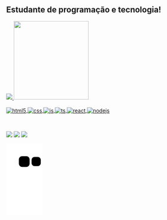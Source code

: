 
## Estudante de programação e tecnologia!

<div style="display: flex" align="left">
  <a href="https://github.com/Sawyo-Fernands">
  <img height="180em" src="https://github-readme-stats.vercel.app/api?username=Sawyo-Fernands&show_icons=true&theme=dracula&include_all_commits=true&count_private=true"/>
  <img width="200em" height="210rem" src="https://raw.githubusercontent.com/birobirobiro/birobirobiro/master/animation_500_kv8i962g.gif"/>
    
<!--   <img height="180em" src="https://github-readme-stats.vercel.app/api/top-langs/?username=Sawyo-Fernands&layout=compact&langs_count=7&theme=dracula"/> -->
</div>
  
  <br/>
  <div style="display: inline_block">
    <img align="center" alt="html5" src="https://img.shields.io/badge/HTML5-E34F26?style=for-the-badge&logo=html5&logoColor=white" />
  <img align="center" alt="css" src="https://img.shields.io/badge/CSS3-1572B6?style=for-the-badge&logo=css3&logoColor=white" />
  <img align="center" alt="js" src="https://img.shields.io/badge/JavaScript-F7DF1E?style=for-the-badge&logo=javascript&logoColor=black" />
  <img align="center" alt="ts" src="https://img.shields.io/badge/TypeScript-007ACC?style=for-the-badge&logo=typescript&logoColor=white" />
  <img align="center" alt="react" src="https://img.shields.io/badge/React-20232A?style=for-the-badge&logo=react&logoColor=61DAFB" />
  <img align="center" alt="nodejs" src="https://img.shields.io/badge/Node.js-43853D?style=for-the-badge&logo=node.js&logoColor=white" />
    <p></p>
   
</div>
  
  ##
  
  <br/>
<div> 
  <a href="https://www.instagram.com/sawyo2003/" target="_blank"><img src="https://img.shields.io/badge/-Instagram-%23E4405F?style=for-the-badge&logo=instagram&logoColor=white" target="_blank"></a>
  <a href = "mailto:sawyo191@gmail.com"  target="_blank"><img src="https://img.shields.io/badge/-Gmail-%23333?style=for-the-badge&logo=gmail&logoColor=white" target="_blank"></a>
  <a href="https://www.linkedin.com/in/sawyo-fernands-685069203?lipi=urn%3Ali%3Apage%3Ad_flagship3_profile_view_base_contact_details%3BQMqoIg62TrSsXqx6U%2BL%2FWw%3D%3D" target="_blank"><img src="https://img.shields.io/badge/-LinkedIn-%230077B5?style=for-the-badge&logo=linkedin&logoColor=white" target="_blank"></a> 
 
  ![Snake animation](https://github.com/rafaballerini/rafaballerini/blob/output/github-contribution-grid-snake.svg)
 
</div>
